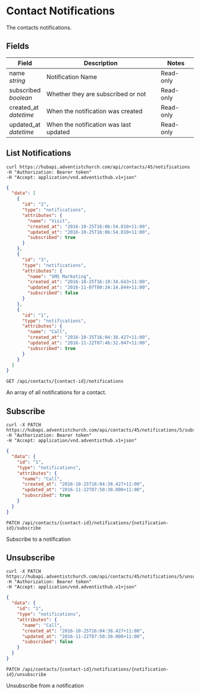 # Contact Notifications

The contacts notifications.

## Fields

Field | Description | Notes
----- | ----------- | -----
name<br> *string* | Notification Name | Read-only
subscribed<br> *boolean* | Whether they are subscribed or not | Read-only
created_at<br> *datetime* | When the notification was created | Read-only
updated_at<br> *datetime* | When the notification was last updated | Read-only


## List Notifications
```shell
curl https://hubapi.adventistchurch.com/api/contacts/45/notifications
-H "Authorization: Bearer token"
-H "Accept: application/vnd.adventisthub.v1+json"
```
```json
{
  "data": [
    {
      "id": "2",
      "type": "notifications",
      "attributes": {
        "name": "Visit",
        "created_at": "2016-10-25T16:06:54.810+11:00",
        "updated_at": "2016-10-25T16:06:54.810+11:00",
        "subscribed": true
      }
    },
    {
      "id": "3",
      "type": "notifications",
      "attributes": {
        "name": "SMS Marketing",
        "created_at": "2016-10-25T16:10:34.643+11:00",
        "updated_at": "2016-11-07T08:34:14.844+11:00",
        "subscribed": false
      }
    },
    {
      "id": "1",
      "type": "notifications",
      "attributes": {
        "name": "Call",
        "created_at": "2016-10-25T16:04:38.427+11:00",
        "updated_at": "2016-11-22T07:46:32.047+11:00",
        "subscribed": true
      }
    }
  ]
}
```

`GET /api/contacts/{contact-id}/notifications`

An array of all notifications for a contact.

## Subscribe

```shell
curl -X PATCH https://hubapi.adventistchurch.com/api/contacts/45/notifications/5/subscribe
-H "Authorization: Bearer token"
-H "Accept: application/vnd.adventisthub.v1+json"
```
```json
{
  "data": {
    "id": "1",
    "type": "notifications",
    "attributes": {
      "name": "Call",
      "created_at": "2016-10-25T16:04:38.427+11:00",
      "updated_at": "2016-11-22T07:50:30.000+11:00",
      "subscribed": true
    }
  }
}
```

`PATCH /api/contacts/{contact-id}/notifications/{notification-id}/subscribe`

Subscribe to a notification

## Unsubscribe

```shell
curl -X PATCH https://hubapi.adventistchurch.com/api/contacts/45/notifications/5/unsubscribe
-H "Authorization: Bearer token"
-H "Accept: application/vnd.adventisthub.v1+json"
```
```json
{
  "data": {
    "id": "1",
    "type": "notifications",
    "attributes": {
      "name": "Call",
      "created_at": "2016-10-25T16:04:38.427+11:00",
      "updated_at": "2016-11-22T07:50:30.000+11:00",
      "subscribed": false
    }
  }
}
```
`PATCH /api/contacts/{contact-id}/notifications/{notification-id}/unsubscribe`

Unsubscribe from a notification